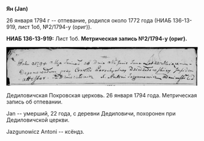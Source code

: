 **Ян (Jan)**

26 января 1794 г -- отпевание, родился около 1772 года (НИАБ 136-13-919,
лист 1об, №2/1794-у (ориг)).

**НИАБ 136-13-919:** Лист 1об. **Метрическая запись №2/1794-у (ориг).**

![](./media/1efbf724199941aed57979ef0b905872902b1b72.png)

Дедиловичская Покровская церковь. 26 января 1794 года. Метрическая
запись об отпевании.

Jan -- умерший, 22 года, с деревни Дедиловичи, похоронен при
Дедиловичской церкви.

Jazgunowicz Antoni -- ксёндз.
